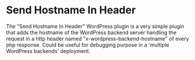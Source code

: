 # Send Hostname In Header

The "Send Hostname In Header" WordPress plugin is a very simple plugin that adds the hostname of the WordPress backend server handling the request in a http header named "x-wordpress-backend-hostname" of every php response. Could be useful for debugging purpose in a 'multiple WordPress backends' deployment.
